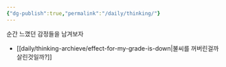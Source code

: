 ```yaml
---
{"dg-publish":true,"permalink":"/daily/thinking/"}
---
```



순간 느꼈던 감정들을 남겨보자
- [[daily/thinking-archieve/effect-for-my-grade-is-down\|불씨를 꺼버린걸까 살린것일까?]]